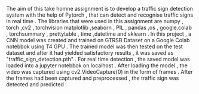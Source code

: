 The aim of this take homne assignment is to develop a traffic sign detection system with the help of Pytorch , that can detect and recognise traffic signs in real time .
The libraries that were used in this assignment are numpy , torch ,cv2 , torchvision matplotlib ,seaborn , PIL , pandas ,os , google.colab , torchsummary , prettytable , time ,datetime and sklearn .
In this project , a CNN model was created and trained on GTRSB Dataset on a Google Colab notebbok using T4 GPU . The trained model was then tested on the test dataset and after it had yielded satisfactory results , it was saved as "traffic_sign_detection.pth" .
For real time detection , the saved model was loaded into a jupyter notebbok on localhost . After loading the model , the video was captured using cv2.VideoCapture(0) in the form of frames . After the frames had been captured and preprocessed , the traffic sign was detected and predicted . 
